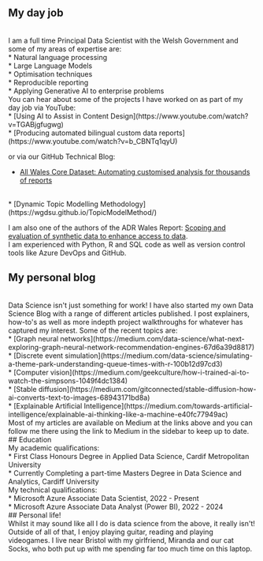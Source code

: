 ## My day job 
<br>
I am a full time Principal Data Scientist with the Welsh Government and some of my areas of expertise are:
<br>
* Natural language processing
<br>
* Large Language Models
<br>
* Optimisation techniques
<br>
* Reproducible reporting
<br>
* Applying Generative AI to enterprise problems
<br>
You can hear about some of the projects I have worked on as part of my day job via YouTube:
<br>
* [Using AI to Assist in Content Design](https://www.youtube.com/watch?v=TGABjgfugwg)
<br>
* [Producing automated bilingual custom data reports](https://www.youtube.com/watch?v=b_CBNTq1qyU)
<br>

or via our GitHub Technical Blog:
<br>
* [All Wales Core Dataset: Automating customised analysis for thousands of reports](https://wgdsu.github.io/AWCDS/)
<br>
* [Dynamic Topic Modelling Methodology](https://wgdsu.github.io/TopicModelMethod/)
<br>

I am also one of the authors of the ADR Wales Report: [Scoping and evaluation of synthetic data to enhance access to data](https://adrwales.org/wp-content/uploads/2025/04/BOLD-synthetic-data.pdf). 
<br>
I am experienced with Python, R and SQL code as well as version control tools like Azure DevOps and GitHub.
<br>
## My personal blog
<br>
Data Science isn't just something for work! I have also started my own Data Science Blog with a range of different articles published. I post explainers, how-to's as well as more indepth project walkthroughs for whatever has captured my interest. Some of the recent topics are:
<br>
* [Graph neural networks](https://medium.com/data-science/what-next-exploring-graph-neural-network-recommendation-engines-67d6a39d8817)
<br>
* [Discrete event simulation](https://medium.com/data-science/simulating-a-theme-park-understanding-queue-times-with-r-100b12d97cd3)
<br>
* [Computer vision](https://medium.com/geekculture/how-i-trained-ai-to-watch-the-simpsons-1049f4dc1384)
<br>
* [Stable diffusion](https://medium.com/gitconnected/stable-diffusion-how-ai-converts-text-to-images-68943171bd8a)
<br>
* [Explainable Artificial Intelligence](https://medium.com/towards-artificial-intelligence/explainable-ai-thinking-like-a-machine-e40fc77949ac)
<br>
Most of my articles are available on Medium at the links above and you can follow me there using the link to Medium in the sidebar to keep up to date.
<br>
## Education
<br>
My academic qualifications:
<br>
* First Class Honours Degree in Applied Data Science, Cardif Metropolitan University
<br>
* Currently Completing a part-time Masters Degree in Data Science and Analytics, Cardiff University
<br>
My technical qualifications:
<br>
* Microsoft Azure Associate Data Scientist, 2022 - Present
<br>
* Microsoft Azure Associate Data Analyst (Power BI), 2022 - 2024
<br>
## Personal life!
<br>
Whilst it may sound like all I do is data science from the above, it really isn't! Outside of all of that, I enjoy playing guitar, reading and playing videogames. I live near Bristol with my girlfriend, Miranda and our cat Socks, who both put up with me spending far too much time on this laptop.
